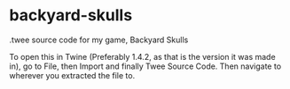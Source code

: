 # backyard-skulls
.twee source code for my game, Backyard Skulls

To open this in Twine (Preferably 1.4.2, as that is the version it was made in), go to File, then Import and finally Twee Source Code. Then navigate to wherever you extracted the file to.
